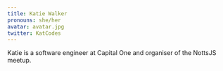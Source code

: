 ```yaml
---
title: Katie Walker
pronouns: she/her
avatar: avatar.jpg
twitter: KatCodes
---
```


Katie is a software engineer at Capital One and organiser of the NottsJS meetup.
